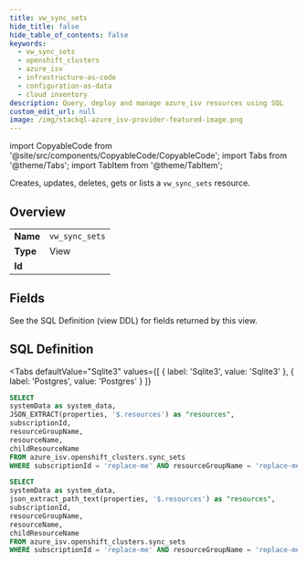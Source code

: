 ```yaml
--- 
title: vw_sync_sets
hide_title: false
hide_table_of_contents: false
keywords:
  - vw_sync_sets
  - openshift_clusters
  - azure_isv
  - infrastructure-as-code
  - configuration-as-data
  - cloud inventory
description: Query, deploy and manage azure_isv resources using SQL
custom_edit_url: null
image: /img/stackql-azure_isv-provider-featured-image.png
---
```


import CopyableCode from '@site/src/components/CopyableCode/CopyableCode';
import Tabs from '@theme/Tabs';
import TabItem from '@theme/TabItem';

Creates, updates, deletes, gets or lists a <code>vw_sync_sets</code> resource.

## Overview
<table><tbody>
<tr><td><b>Name</b></td><td><code>vw_sync_sets</code></td></tr>
<tr><td><b>Type</b></td><td>View</td></tr>
<tr><td><b>Id</b></td><td><CopyableCode code="azure_isv.openshift_clusters.vw_sync_sets" /></td></tr>
</tbody></table>

## Fields

See the SQL Definition (view DDL) for fields returned by this view.

## SQL Definition

<Tabs
defaultValue="Sqlite3"
values={[
{ label: 'Sqlite3', value: 'Sqlite3' },
{ label: 'Postgres', value: 'Postgres' }
]}
>
<TabItem value="Sqlite3">

```sql
SELECT
systemData as system_data,
JSON_EXTRACT(properties, '$.resources') as "resources",
subscriptionId,
resourceGroupName,
resourceName,
childResourceName
FROM azure_isv.openshift_clusters.sync_sets
WHERE subscriptionId = 'replace-me' AND resourceGroupName = 'replace-me' AND resourceName = 'replace-me';
```

</TabItem>
<TabItem value="Postgres">

```sql
SELECT
systemData as system_data,
json_extract_path_text(properties, '$.resources') as "resources",
subscriptionId,
resourceGroupName,
resourceName,
childResourceName
FROM azure_isv.openshift_clusters.sync_sets
WHERE subscriptionId = 'replace-me' AND resourceGroupName = 'replace-me' AND resourceName = 'replace-me';
```

</TabItem>
</Tabs>
